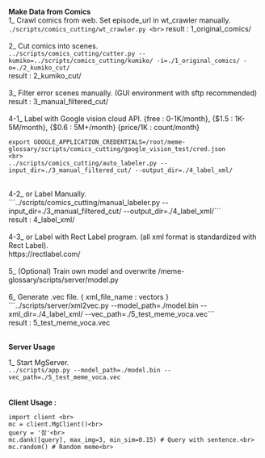 <b>Make Data from Comics</b><br>
1_ Crawl comics from web. Set episode_url in wt_crawler manually.<br>
```./scripts/comics_cutting/wt_crawler.py <br>```
result : 1_original_comics/ <br>
<br>
2_ Cut comics into scenes.<br>
```../scripts/comics_cutting/cutter.py --kumiko=../scripts/comics_cutting/kumiko/ -i=./1_original_comics/ -o=./2_kumiko_cut/```
<br>
result : 2_kumiko_cut/<br>
<br>
3_ Filter error scenes manually. (GUI environment with sftp recommended) <br>
result : 3_manual_filtered_cut/<br>
<br>
4-1_ Label with Google vision cloud API. {free : 0-1K/month}, {$1.5 : 1K-5M/month}, {$0.6 : 5M+/month} {price/1K : count/month}<br>
```
export GOOGLE_APPLICATION_CREDENTIALS=/root/meme-glossary/scripts/comics_cutting/google_vision_test/cred.json
<br>
../scripts/comics_cutting/auto_labeler.py --input_dir=./3_manual_filtered_cut/ --output_dir=./4_label_xml/
```
<br>
4-2_ or Label Manually. <br>
```../scripts/comics_cutting/manual_labeler.py --input_dir=./3_manual_filtered_cut/ --output_dir=./4_label_xml/```
<br>
result : 4_label_xml/ <br>
<br>
4-3_ or Label with Rect Label program. (all xml format is standardized with Rect Label).<br>
https://rectlabel.com/ <br>
<br>
5_ (Optional) Train own model and overwrite /meme-glossary/scripts/server/model.py <br>
<br>
6_ Generate .vec file. { xml_file_name : vectors } <br>
```../scripts/server/xml2vec.py --model_path=./model.bin --xml_dir=./4_label_xml/ --vec_path=./5_test_meme_voca.vec```
<br>
result : 5_test_meme_voca.vec <br>
<br>

<b>Server Usage</b><br>

1_ Start MgServer. <br>
```../scripts/app.py --model_path=./model.bin --vec_path=./5_test_meme_voca.vec```
<br>
<br>
<br>
<b>Client Usage :</b> <br>
```
import client <br>
mc = client.MgClient()<br>
query = '잠'<br>
mc.dank([query], max_img=3, min_sim=0.15) # Query with sentence.<br>
mc.random() # Random meme<br>
```
<br>
